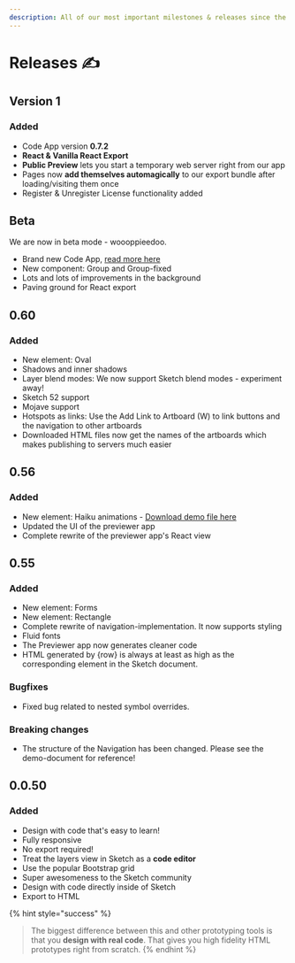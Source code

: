 ```yaml
---
description: All of our most important milestones & releases since the very beginning
---
```


# Releases ✍️

## Version 1

### Added

* Code App version **0.7.2**
* **React & Vanilla React Export**
* **Public Preview** lets you start a temporary web server right from our app
* Pages now **add themselves automagically** to our export bundle after loading/visiting them once
* Register & Unregister License functionality added

## Beta

We are now in beta mode - woooppieedoo.

* Brand new Code App, [read more here](https://sketch2react.gitbook.io/sketch2react-io/develop/code-app)
* New component: Group and Group-fixed
* Lots and lots of improvements in the background
* Paving ground for React export

## 0.60

### Added

* New element: Oval
* Shadows and inner shadows
* Layer blend modes: We now support Sketch blend modes - experiment away!
* Sketch 52 support
* Mojave support
* Hotspots as links: Use the Add Link to Artboard \(W\) to link buttons and the navigation to other artboards
* Downloaded HTML files now get the names of the artboards which makes publishing to servers much easier

## 0.56

### Added

* New element: Haiku animations - [Download demo file here](https://www.dropbox.com/s/dtdfqd8gjgiti4l/Haiku%20Demo%20Super%20Hero.sketch?dl=0)
* Updated the UI of the previewer app
* Complete rewrite of the previewer app's React view

## 0.55

### Added

* New element: Forms
* New element: Rectangle
* Complete rewrite of navigation-implementation. It now supports styling
* Fluid fonts
* The Previewer app now generates cleaner code
* HTML generated by {row} is always at least as high as the corresponding element in the Sketch document. 

### Bugfixes

* Fixed bug related to nested symbol overrides.  

### **Breaking changes**

* The structure of the Navigation has been changed. Please see the demo-document for reference!

## 0.0.50

### Added

* Design with code that's easy to learn!
* Fully responsive
* No export required!
* Treat the layers view in Sketch as a **code editor**
* Use the popular Bootstrap grid
* Super awesomeness to the Sketch community
* Design with code directly inside of Sketch
* Export to HTML

{% hint style="success" %}
> The biggest difference between this and other prototyping tools is that you **design with real code**. That gives you high fidelity HTML prototypes right from scratch.
{% endhint %}



